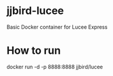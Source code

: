 # jjbird-lucee
Basic Docker container for Lucee Express

# How to run
docker run -d -p 8888:8888 jjbird/lucee
